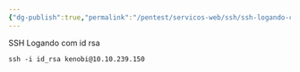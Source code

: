 ```yaml
---
{"dg-publish":true,"permalink":"/pentest/servicos-web/ssh/ssh-logando-com-id-rsa/","noteIcon":""}
---
```


SSH Logando com id rsa
```shell
ssh -i id_rsa kenobi@10.10.239.150
```